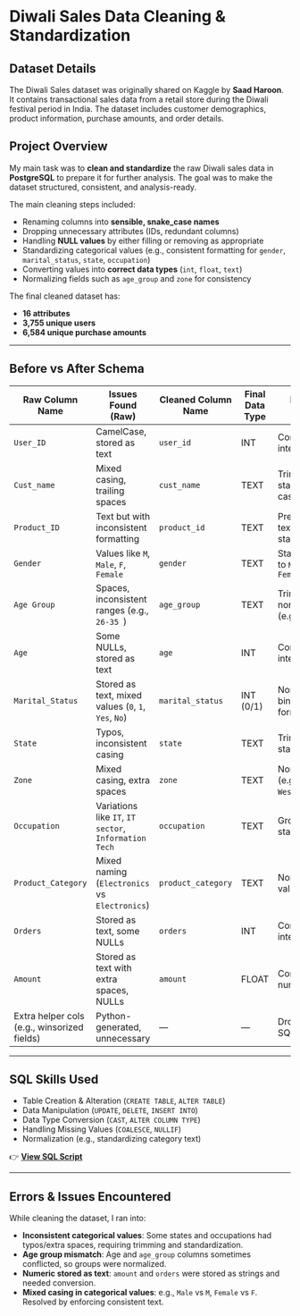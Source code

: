 # Diwali Sales Data Cleaning & Standardization

## Dataset Details  
The Diwali Sales dataset was originally shared on Kaggle by **Saad Haroon**.  
It contains transactional sales data from a retail store during the Diwali festival period in India. The dataset includes customer demographics, product information, purchase amounts, and order details.  

## Project Overview  
My main task was to **clean and standardize** the raw Diwali sales data in **PostgreSQL** to prepare it for further analysis. The goal was to make the dataset structured, consistent, and analysis-ready.  

The main cleaning steps included:  
- Renaming columns into **sensible, snake_case names**  
- Dropping unnecessary attributes (IDs, redundant columns)  
- Handling **NULL values** by either filling or removing as appropriate  
- Standardizing categorical values (e.g., consistent formatting for `gender`, `marital_status`, `state`, `occupation`)  
- Converting values into **correct data types** (`int`, `float`, `text`)  
- Normalizing fields such as `age_group` and `zone` for consistency  

The final cleaned dataset has:  
- **16 attributes**  
- **3,755 unique users**  
- **6,584 unique purchase amounts**  

---

## Before vs After Schema  

| Raw Column Name        | Issues Found (Raw)                                    | Cleaned Column Name | Final Data Type | Notes / Fixes |
|-------------------------|-------------------------------------------------------|----------------------|-----------------|---------------|
| `User_ID`              | CamelCase, stored as text                             | `user_id`           | INT             | Converted to integer |
| `Cust_name`            | Mixed casing, trailing spaces                         | `cust_name`         | TEXT            | Trimmed + standardized casing |
| `Product_ID`           | Text but with inconsistent formatting                 | `product_id`        | TEXT            | Preserved as text, standardized |
| `Gender`               | Values like `M`, `Male`, `F`, `Female`                | `gender`            | TEXT            | Standardized to `Male` / `Female` |
| `Age Group`            | Spaces, inconsistent ranges (e.g., `26-35 `)          | `age_group`         | TEXT            | Trimmed & normalized (e.g., `26-35`) |
| `Age`                  | Some NULLs, stored as text                           | `age`               | INT             | Converted to integer |
| `Marital_Status`       | Stored as text, mixed values (`0`, `1`, `Yes`, `No`) | `marital_status`    | INT (0/1)       | Normalized binary format |
| `State`                | Typos, inconsistent casing                           | `state`             | TEXT            | Trimmed & standardized |
| `Zone`                 | Mixed casing, extra spaces                           | `zone`              | TEXT            | Normalized (e.g., `East`, `West`, etc.) |
| `Occupation`           | Variations like `IT`, `IT sector`, `Information Tech` | `occupation`        | TEXT            | Grouped & standardized |
| `Product_Category`     | Mixed naming (`Electronics ` vs `Electronics`)        | `product_category`  | TEXT            | Normalized values |
| `Orders`               | Stored as text, some NULLs                           | `orders`            | INT             | Converted to integer |
| `Amount`               | Stored as text with extra spaces, NULLs              | `amount`            | FLOAT           | Converted to numeric |
| Extra helper cols (e.g., winsorized fields) | Python-generated, unnecessary | — | — | Dropped in SQL |

---

## SQL Skills Used  
- Table Creation & Alteration (`CREATE TABLE`, `ALTER TABLE`)  
- Data Manipulation (`UPDATE`, `DELETE`, `INSERT INTO`)  
- Data Type Conversion (`CAST`, `ALTER COLUMN TYPE`)  
- Handling Missing Values (`COALESCE`, `NULLIF`)  
- Normalization (e.g., standardizing category text)  

👉 **[View SQL Script]([./diwali_sales_cleaning.sql](https://github.com/avic7/Data-Analytics-Portfolio/blob/main/Diwali%20Sales/cleaningDiwaliSales.sql))**  

---

## Errors & Issues Encountered  
While cleaning the dataset, I ran into:  
- **Inconsistent categorical values**: Some states and occupations had typos/extra spaces, requiring trimming and standardization.  
- **Age group mismatch**: Age and `age_group` columns sometimes conflicted, so groups were normalized.  
- **Numeric stored as text**: `amount` and `orders` were stored as strings and needed conversion.  
- **Mixed casing in categorical values**: e.g., `Male` vs `M`, `Female` vs `F`. Resolved by enforcing consistent text.  
